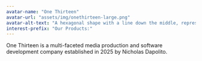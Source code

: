 ```yaml
---
avatar-name: "One Thirteen"
avatar-url: "assets/img/onethirteen-large.png"
avatar-alt-text: "A hexagonal shape with a line down the middle, representing the logo of One Thirteen (One13)."
interest-prefix: "Our Products:"
---
```


One Thirteen is a multi-faceted media production and software development company established in 2025 by Nicholas Dapolito.
